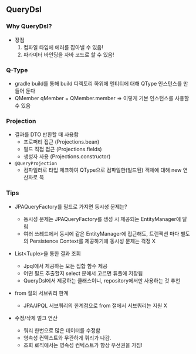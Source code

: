 ## QueryDsl

### Why QueryDsl?
- 장점
  1. 컴파일 타임에 에러를 잡아낼 수 있음!
  2. 파라미터 바인딩을 자바 코드로 할 수 있음!

### Q-Type
- gradle build를 통해 build 디렉토리 하위에 엔티티에 대해 QType 인스턴스를 만들어 둔다
- QMember qMember = QMember.member => 이렇게 기본 인스턴스를 사용할 수 있음

### Projection
- 결과를 DTO 반환할 때 사용함
  - 프로퍼티 접근 (Projections.bean)
  - 필드 직접 접근 (Projections.fields)
  - 생성자 사용 (Projections.constructor)
- `@QueryProjection`
  - 컴파일러로 타입 체크하여 QType으로 컴파일한(빌드된) 객체에 대해 new 연산자로 뚝

### Tips
- JPAQueryFactory를 필드로 가지면 동시성 문제는? 
  - 동시성 문제는 JPAQueryFactory를 생성 시 제공되는 EntityManager에 달림
  - 여러 쓰레드에서 동시에 같은 EntityManager에 접근해도, 트랜잭션 마다 별도의 Persistence Context를 제공하기에 동시성 문제는 걱정 X

- List<Tuple\>을 통한 결과 조회
  - Jpql에서 제공하는 모든 집합 함수 제공
  - 어떤 필드 추출할지 select 문에서 고르면 튜플에 저장됨
  - QueryDsl에서 제공하는 클래스이니, repository에서만 사용하는 것 추천

- from 절의 서브쿼리 한계
  - JPA/JPQL 서브쿼리의 한계점으로 from 절에서 서브쿼리는 지원 X

- 수정/삭제 벌크 연산
  - 쿼리 한번으로 많은 데이터를 수정함
  - 영속성 컨텍스트와 무관하게 쿼리가 나감.
  - 조회 로직에서는 영속성 컨텍스트가 항상 우선권을 가짐!
